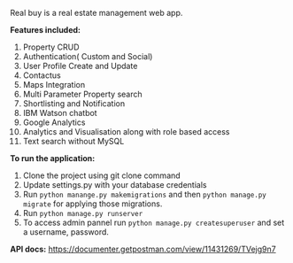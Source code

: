 Real buy is a real estate management web app.

**Features included:**
1. Property CRUD
2. Authentication( Custom and Social)
3. User Profile Create and Update
4. Contactus
5. Maps Integration
6. Multi Parameter Property search
7. Shortlisting and Notification
8. IBM Watson chatbot
9. Google Analytics
10. Analytics and Visualisation along with role based access
11. Text search without MySQL

**To run the application:**
1. Clone the project using git clone command
2. Update settings.py with your database credentials
3. Run `python manange.py makemigrations` and then `python manage.py migrate` for applying those migrations.
4. Run `python manage.py runserver`
5. To access admin pannel run `python manage.py createsuperuser` and set a username, password.

**API docs:**
https://documenter.getpostman.com/view/11431269/TVejg9n7
